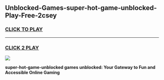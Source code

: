 
## Unblocked-Games-super-hot-game-unblocked-Play-Free-2csey
<h3>
<a href="https://premium76.site?title=super-hot-game-unblocked&ref=17A">CLICK TO PLAY</a></h3>
<hr>

<h3>
<a href="https://premium76.site?title=super-hot-game-unblocked&ref=17A">CLICK 2 PLAY</a>
  
</h3>

<a href="https://premium76.site?title=super-hot-game-unblocked&ref=17A"><img src="https://clearcache.store/games.png"></a>


**super-hot-game-unblocked games unblocked: Your Gateway to Fun and Accessible Online Gaming**
